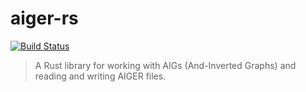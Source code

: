 # aiger-rs

[![Build Status](https://github.com/Lipen/aiger-rs/actions/workflows/ci.yml/badge.svg)](https://github.com/Lipen/aiger-rs/actions/workflows/ci.yml)

> A Rust library for working with AIGs (And-Inverted Graphs) and reading and writing AIGER files.
